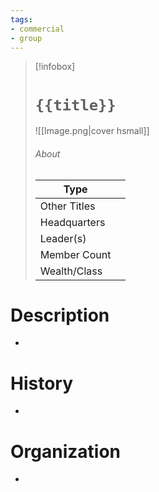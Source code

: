 ```yaml
---
tags:
- commercial
- group
---
```

> [!infobox]
> # `{{title}}`
> ![[Image.png|cover hsmall]]
> ###### About
> | Type |  |
> | ---- | ---- |
> | Other Titles |  |
> | Headquarters | |
> | Leader(s) |  |
> | Member Count |   |
> | Wealth/Class |   |

# Description
-
# History
-
# Organization
-
